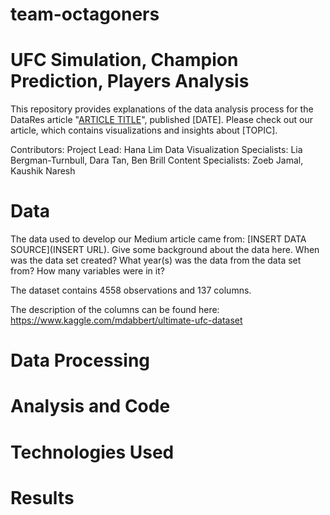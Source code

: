 # team-octagoners
# UFC Simulation, Champion Prediction, Players Analysis 
This repository provides explanations of the data analysis process for the DataRes article "[ARTICLE TITLE](URL)", published [DATE]. Please check out our article, which contains visualizations and insights about [TOPIC].

Contributors: 
Project Lead: Hana Lim 
Data Visualization Specialists: Lia Bergman-Turnbull, Dara Tan, Ben Brill 
Content Specialists: Zoeb Jamal, Kaushik Naresh 

# Data
The data used to develop our Medium article came from: [INSERT DATA SOURCE](INSERT URL). Give some background about the data here. When was the data set created? What year(s) was the data from the data set from? How many variables were in it?

The dataset contains 4558 observations and 137 columns. 

The description of the columns can be found here: https://www.kaggle.com/mdabbert/ultimate-ufc-dataset

# Data Processing 

# Analysis and Code 

# Technologies Used 

# Results 
